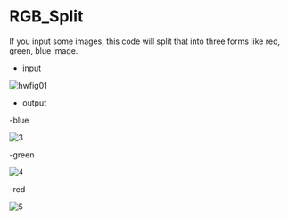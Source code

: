 # RGB_Split
If you input some images, this code will split that into three forms like red, green, blue image.

- input

![hwfig01](https://user-images.githubusercontent.com/78711364/116348299-d162bf80-a828-11eb-9684-97865f9ad293.jpg)

- output

-blue

![3](https://user-images.githubusercontent.com/78711364/116348497-2c94b200-a829-11eb-93c8-75d6126c52aa.JPG)

-green

![4](https://user-images.githubusercontent.com/78711364/116348522-33232980-a829-11eb-97f9-1c020bd0b9a5.JPG)

-red

![5](https://user-images.githubusercontent.com/78711364/116348530-36b6b080-a829-11eb-9783-2f7ecafd7fe7.JPG)

